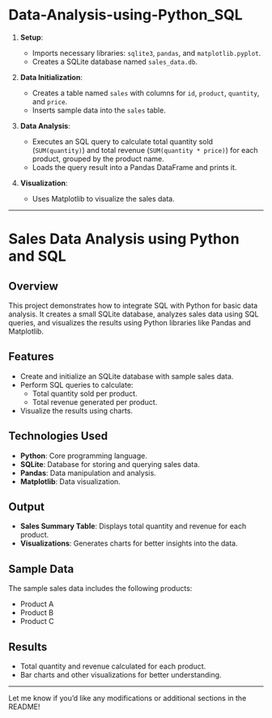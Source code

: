 # Data-Analysis-using-Python_SQL

1. **Setup**:
   - Imports necessary libraries: `sqlite3`, `pandas`, and `matplotlib.pyplot`.
   - Creates a SQLite database named `sales_data.db`.

2. **Data Initialization**:
   - Creates a table named `sales` with columns for `id`, `product`, `quantity`, and `price`.
   - Inserts sample data into the `sales` table.

3. **Data Analysis**:
   - Executes an SQL query to calculate total quantity sold (`SUM(quantity)`) and total revenue (`SUM(quantity * price)`) for each product, grouped by the product name.
   - Loads the query result into a Pandas DataFrame and prints it.

4. **Visualization**:
   - Uses Matplotlib to visualize the sales data.

---


# Sales Data Analysis using Python and SQL

## Overview
This project demonstrates how to integrate SQL with Python for basic data analysis. It creates a small SQLite database, analyzes sales data using SQL queries, and visualizes the results using Python libraries like Pandas and Matplotlib.

## Features
- Create and initialize an SQLite database with sample sales data.
- Perform SQL queries to calculate:
  - Total quantity sold per product.
  - Total revenue generated per product.
- Visualize the results using charts.

## Technologies Used
- **Python**: Core programming language.
- **SQLite**: Database for storing and querying sales data.
- **Pandas**: Data manipulation and analysis.
- **Matplotlib**: Data visualization.

## Output
- **Sales Summary Table**: Displays total quantity and revenue for each product.
- **Visualizations**: Generates charts for better insights into the data.

## Sample Data
The sample sales data includes the following products:
- Product A
- Product B
- Product C

## Results
- Total quantity and revenue calculated for each product.
- Bar charts and other visualizations for better understanding.

---

Let me know if you’d like any modifications or additional sections in the README!
